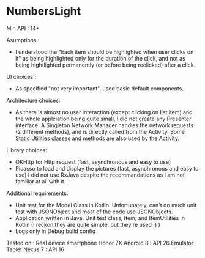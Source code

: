 # NumbersLight

Min API : 14+

Asumptions :
- I understood the "Each item should be highlighted when user clicks on it" 
as being highlighted only for the duration of the click, and not as being hightlighted permanently (or before being reclicked) after a click.

UI choices :
- As specified "not very important", used basic default components.

Architecture choices:
- As there is almost no user interaction (except clicking on list item) and the whole applciation being quite small, I did not create any Presenter interface. 
A Singleton Network Manager handles the network requests (2 different methods), and is directly called from the Activity.
Some Static Utilities classes and methods are also used by the Activity.

Library choices:
- OKHttp for Http request (fast, asynchronous and easy to use)
- Picasso to load and display the pictures (fast, asynchronous and easy to use)
I did not use RxJava despite the recommandations as I am not familiar at all with it.

Additional requirements:
- Unit test for the Model Class in Kotlin. Unfortunately, can't do much unit test with JSONObject and most of the code use JSONObjects.
- Application written in Java. Unit test class, Item, and ItemUtilities in Kotlin (I reckon they are quite simple, but they're used ;) )
- Logs only in Debug build config

Tested on :
Real device smartphone Honor 7X Android 8 : API 26
Emulator Tablet Nexus 7 : API 16
